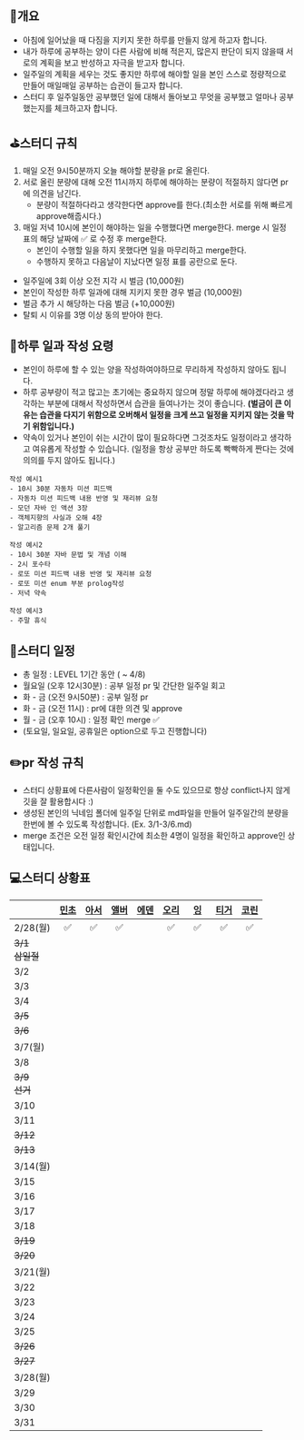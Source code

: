 ## 📄개요
- 아침에 일어났을 때 다짐을 지키지 못한 하루를 만들지 않게 하고자 합니다.
- 내가 하루에 공부하는 양이 다른 사람에 비해 적은지, 많은지 판단이 되지 않을때 서로의 계획을 보고 반성하고 자극을 받고자 합니다.
- 일주일의 계획을 세우는 것도 좋지만 하루에 해야할 일을 본인 스스로 정량적으로 만들어 매일매일 공부하는 습관이 들고자 합니다.
- 스터디 후 일주일동안 공부했던 일에 대해서 돌아보고 무엇을 공부했고 얼마나 공부했는지를 체크하고자 합니다.

## ⛳️스터디 규칙
1. 매일 오전 9시50분까지 오늘 해야할 분량을 pr로 올린다.
2. 서로 올린 분량에 대해 오전 11시까지 하루에 해야하는 분량이 적절하지 않다면 pr에 의견을 남긴다.
	- 분량이 적절하다라고 생각한다면 approve를 한다.(최소한 서로를 위해 빠르게 approve해줍시다.)
3. 매일 저녁 10시에 본인이 해야하는 일을 수행했다면 merge한다. merge 시 일정 표의 해당 날짜에 ✅ 로 수정 후 merge한다.
	- 본인이 수행할 일을 하지 못했다면 일을 마무리하고 merge한다.
	- 수행하지 못하고 다음날이 지났다면 일정 표를 공란으로 둔다.

- 일주일에 3회 이상 오전 지각 시 벌금 (10,000원)
- 본인이 작성한 하루 일과에 대해 지키지 못한 경우 벌금 (10,000원)
- 벌금 추가 시 해당하는 다음 벌금 (+10,000원)
- 탈퇴 시 이유를 3명 이상 동의 받아야 한다.

## 🤔하루 일과 작성 요령
- 본인이 하루에 할 수 있는 양을 작성하여야하므로 무리하게 작성하지 않아도 됩니다.
- 하루 공부량이 적고 많고는 초기에는 중요하지 않으며 정말 하루에 해야겠다라고 생각하는 부분에 대해서 작성하면서 습관을 들여나가는 것이 좋습니다. **(벌금이 큰 이유는 습관을 다지기 위함으로 오버해서 일정을 크게 쓰고  일정을 지키지 않는 것을 막기 위함입니다.)**
- 약속이 있거나 본인이 쉬는 시간이 많이 필요하다면 그것조차도 일정이라고 생각하고 여유롭게 작성할 수 있습니다. (일정을 항상 공부만 하도록 빡빡하게 짠다는 것에 의의를 두지 않아도 됩니다.)

```
작성 예시1
- 10시 30분 자동차 미션 피드백
- 자동차 미션 피드백 내용 반영 및 재리뷰 요청
- 모던 자바 인 액션 3장
- 객체지향의 사실과 오해 4장
- 알고리즘 문제 2개 풀기

작성 예시2
- 10시 30분 자바 문법 및 개념 이해
- 2시 포수타
- 로또 미션 피드백 내용 반영 및 재리뷰 요청
- 로또 미션 enum 부분 prolog작성
- 저녁 약속

작성 예시3
- 주말 휴식
```

## 📆스터디 일정

- 총 일정 : LEVEL 1기간 동안 ( ~ 4/8)
- 월요일 (오후 12시30분) : 공부 일정 pr 및 간단한 일주일 회고
- 화 - 금 (오전 9시50분) : 공부 일정 pr
- 화 - 금 (오전 11시) : pr에 대한 의견 및 approve
- 월 - 금 (오후 10시) : 일정 확인 merge ✅ 
- (토요일, 일요일, 공휴일은 option으로 두고 진행합니다)

## ✏️pr 작성 규칙
- 스터디 상황표에 다른사람이 일정확인을 둘 수도 있으므로 항상 conflict나지 않게 깃을 잘 활용합시다 :)
- 생성된 본인의 닉네임 폴더에 일주일 단위로 md파일을 만들어 일주일간의 분량을 한번에 볼 수 있도록 작성합니다. (Ex. 3/1-3/6.md)
- merge 조건은 오전 일정 확인시간에 최소한 4명이 일정을 확인하고 approve인 상태입니다.

## 💻스터디 상황표
|                | [민초](https://github.com/jswith) | [아서](https://github.com/Hyunta) | [앨버](https://github.com/al-bur) | [에덴](https://github.com/leo0842) | [오리](https://github.com/jinyoungchoi95) | &nbsp;&nbsp;[잉](https://github.com/Yboyu0u)&nbsp;&nbsp; | [티거](https://github.com/daaaayeah) | [코린](https://github.com/hamcheeseburger) |
|----------------|:-------------------------------:|:-------------------------------:|:-------------------------------:|:--------------------------------:|:---------------------------------------:|:-------------------------------------------------------:|:----------------------------------:|:----------------------------------------:|
| 2/28(월)        |                ✅                |                ✅                |                ✅                |                                  |                ✅                |                ✅                |                 ✅                  |                    ✅                     |
| ~~3/1<br>삼일절~~ |                                 |                                 |                                 |                                  |                                         |                                                         |                                    |                                          |
| 3/2            |                                 |                                 |                                 |                                  |                                         |                                                         |                                    |                                          |
| 3/3            |                                 |                                 |                                 |                                  |                                         |                                                         |                                    |                                          |
| 3/4            |                                 |                                 |                                 |                                  |                                         |                                                         |                                    |                                          |
| ~~3/5~~        |                                 |                                 |                                 |                                  |                                         |                                                         |                                    |                                          |
| ~~3/6~~        |                                 |                                 |                                 |                                  |                                         |                                                         |                                    |                                          |
| 3/7(월)         |                                 |                                 |                                 |                                  |                                         |                                                         |                                    |                                          |
| 3/8            |                                 |                                 |                                 |                                  |                                         |                                                         |                                    |                                          |
| ~~3/9<br>선거~~  |                                 |                                 |                                 |                                  |                                         |                                                         |                                    |                                          |
| 3/10           |                                 |                                 |                                 |                                  |                                         |                                                         |                                    |                                          |
| 3/11           |                                 |                                 |                                 |                                  |                                         |                                                         |                                    |                                          |
| ~~3/12~~       |                                 |                                 |                                 |                                  |                                         |                                                         |                                    |                                          |
| ~~3/13~~       |                                 |                                 |                                 |                                  |                                         |                                                         |                                    |                                          |
| 3/14(월)        |                                 |                                 |                                 |                                  |                                         |                                                         |                                    |                                          |
| 3/15           |                                 |                                 |                                 |                                  |                                         |                                                         |                                    |                                          |
| 3/16           |                                 |                                 |                                 |                                  |                                         |                                                         |                                    |                                          |
| 3/17           |                                 |                                 |                                 |                                  |                                         |                                                         |                                    |                                          |
| 3/18           |                                 |                                 |                                 |                                  |                                         |                                                         |                                    |                                          |
| ~~3/19~~       |                                 |                                 |                                 |                                  |                                         |                                                         |                                    |                                          |
| ~~3/20~~       |                                 |                                 |                                 |                                  |                                         |                                                         |                                    |                                          |
| 3/21(월)        |                                 |                                 |                                 |                                  |                                         |                                                         |                                    |                                          |
| 3/22           |                                 |                                 |                                 |                                  |                                         |                                                         |                                    |                                          |
| 3/23           |                                 |                                 |                                 |                                  |                                         |                                                         |                                    |                                          |
| 3/24           |                                 |                                 |                                 |                                  |                                         |                                                         |                                    |                                          |
| 3/25           |                                 |                                 |                                 |                                  |                                         |                                                         |                                    |                                          |
| ~~3/26~~       |                                 |                                 |                                 |                                  |                                         |                                                         |                                    |                                          |
| ~~3/27~~       |                                 |                                 |                                 |                                  |                                         |                                                         |                                    |                                          |
| 3/28(월)        |                                 |                                 |                                 |                                  |                                         |                                                         |                                    |                                          |
| 3/29           |                                 |                                 |                                 |                                  |                                         |                                                         |                                    |                                          |
| 3/30           |                                 |                                 |                                 |                                  |                                         |                                                         |                                    |                                          |
| 3/31           |                                 |                                 |                                 |                                  |                                         |                                                         |                                    |                                          |

